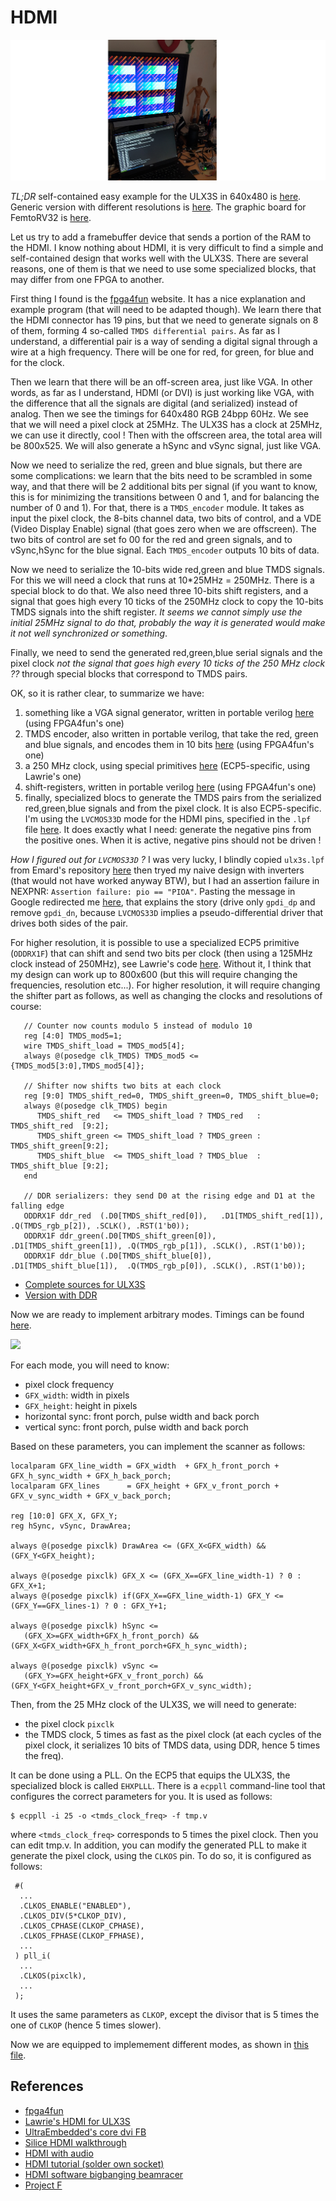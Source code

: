 HDMI
====

![](Images/HDMI.jpg)

_TL;DR_ self-contained easy example for the ULX3S in 640x480 is 
[here](https://github.com/BrunoLevy/learn-fpga/tree/master/Basic/ULX3S/ULX3S_hdmi).
Generic version with different resolutions is 
[here](https://github.com/BrunoLevy/learn-fpga/blob/master/Basic/ULX3S/ULX3S_hdmi/HDMI_test_hires.v).
The graphic board for FemtoRV32 is 
[here](https://github.com/BrunoLevy/learn-fpga/blob/master/FemtoRV/RTL/DEVICES/FGA.v).

Let us try to add a framebuffer device that sends a portion of the RAM
to the HDMI. I know nothing about HDMI, it is very difficult to find a
simple and self-contained design that works well with the ULX3S. There
are several reasons, one of them is that we need to use some specialized
blocks, that may differ from one FPGA to another. 

First thing I found is the [fpga4fun](https://www.fpga4fun.com/HDMI.html)
website. It has a nice explanation and example program (that will need
to be adapted though). We learn there that the HDMI connector has 19
pins, but that we need to generate signals on 8 of them, forming 4
so-called `TMDS differential pairs`. As far as I understand, a
differential pair is a way of sending a digital signal through a wire
at a high frequency. There will be one for red, for green, for blue and
for the clock. 

Then we learn that there will be an off-screen area, just like VGA. In
other words, as far as I understand, HDMI (or DVI) is just working like VGA, with
the difference that all the signals are digital (and serialized) instead
of analog. Then we see the timings for 640x480 RGB 24bpp 60Hz. We see
that we will need a pixel clock at 25MHz. The ULX3S has a clock at
25MHz, we can use it directly, cool ! Then with the offscreen area, the 
total area will be 800x525. We will also generate a hSync and vSync
signal, just like VGA.

Now we need to serialize the red, green and blue signals, but there are
some complications: we learn that the bits need to be scrambled in
some way, and that there will be 2 additional bits per signal
(if you want to know, this is for minimizing the transitions between
0 and 1, and for balancing the number of 0 and 1). For that,
there is a `TMDS_encoder` module. It takes as input the pixel clock,
the 8-bits channel data, two bits of control, and a VDE (Video Display
Enable) signal (that goes zero when we are offscreen). The two bits of
control are set fo 00 for the red and green signals, and to vSync,hSync
for the blue signal. Each `TMDS_encoder` outputs 10 bits of data.

Now we need to serialize the 10-bits wide red,green and blue TMDS
signals. For this we will need a clock that runs at 10*25MHz = 250MHz.
There is a special block to do that.
We also need three 10-bits shift registers, and a signal that goes high
every 10 ticks of the 250MHz clock to copy the 10-bits TMDS signals into
the shift register. _It seems we cannot simply use the initial 25MHz signal
to do that, probably the way it is generated would make it not well
synchronized or something_.

Finally, we need to send the generated red,green,blue serial signals and
the pixel clock _not the signal that goes high every 10 ticks of the
250 MHz clock ??_ through special blocks that correspond to TMDS pairs.

OK, so it is rather clear, to summarize we have:
 1) something like a VGA signal generator, written in portable verilog 
     [here](https://github.com/BrunoLevy/learn-fpga/blob/master/Basic/ULX3S/ULX3S_hdmi/HDMI_test.v)
     (using FPGA4fun's one)
 2) TMDS encoder, also written in portable verilog, that take the red, green and blue signals, and encodes them in 10 bits
     [here](https://github.com/BrunoLevy/learn-fpga/blob/master/Basic/ULX3S/ULX3S_hdmi/TMDS_encoder.v)
     (using FPGA4fun's one)
 3) a 250 MHz clock, using special primitives
     [here](https://github.com/BrunoLevy/learn-fpga/blob/master/Basic/ULX3S/ULX3S_hdmi/HDMI_clock.v)
     (ECP5-specific, using Lawrie's one)
 4) shift-registers, written in portable verilog
     [here](https://github.com/BrunoLevy/learn-fpga/blob/master/Basic/ULX3S/ULX3S_hdmi/HDMI_test.v)
     (using FPGA4fun's one)      
 5) finally, specialized blocs to generate the TMDS pairs from the
    serialized red,green,blue signals and from the pixel clock. It is
    also ECP5-specific. I'm using the `LVCMOS33D` mode for the HDMI
    pins, specified in the `.lpf` file
    [here](https://github.com/BrunoLevy/learn-fpga/blob/master/Basic/ULX3S/ULX3S_hdmi/ulx3s.lpf).
    It does exactly what I need:
    generate the negative pins from the positive ones. When it is
    active, negative pins should not be driven ! 
    
_How I figured out for `LVCMOS33D` ?_ I was very lucky, I blindly
copied `ulx3s.lpf` from Emard's repository [here](https://github.com/emard/ulx3s/blob/master/doc/constraints/ulx3s_v20.lpf)
then tryed my naive design with inverters (that would not have worked anyway BTW),
but I had an assertion failure in NEXPNR: `Assertion failure: pio == "PIOA"`. 
Pasting the message in Google redirected me [here](https://github.com/YosysHQ/nextpnr/issues/544),
that explains the story (drive only `gpdi_dp` and remove `gpdi_dn`,
because `LVCMOS33D` implies a pseudo-differential driver that drives both
sides of the pair.
  
  
For higher resolution, it is possible to use a specialized ECP5
primitive (`ODDRX1F`) that can shift and send two bits per clock (then using a
125MHz clock instead of 250MHz), see Lawrie's code
[here](https://github.com/lawrie/ulx3s_examples/blob/master/hdmi/fake_differential.v).
Without it, I think that my design can work up to 800x600 (but this will require
changing the frequencies, resolution etc...). For higher resolution,
it will require changing the shifter part as follows, as well as
changing the clocks and resolutions of course:
```
   // Counter now counts modulo 5 instead of modulo 10
   reg [4:0] TMDS_mod5=1;
   wire TMDS_shift_load = TMDS_mod5[4];
   always @(posedge clk_TMDS) TMDS_mod5 <= {TMDS_mod5[3:0],TMDS_mod5[4]};
   
   // Shifter now shifts two bits at each clock
   reg [9:0] TMDS_shift_red=0, TMDS_shift_green=0, TMDS_shift_blue=0;
   always @(posedge clk_TMDS) begin
      TMDS_shift_red   <= TMDS_shift_load ? TMDS_red   : TMDS_shift_red  [9:2];
      TMDS_shift_green <= TMDS_shift_load ? TMDS_green : TMDS_shift_green[9:2];
      TMDS_shift_blue  <= TMDS_shift_load ? TMDS_blue  : TMDS_shift_blue [9:2];
   end
   
   // DDR serializers: they send D0 at the rising edge and D1 at the falling edge
   ODDRX1F ddr_red  (.D0[TMDS_shift_red[0]),   .D1[TMDS_shift_red[1]),   .Q(TMDS_rgb_p[2]), .SCLK(), .RST(1'b0));
   ODDRX1F ddr_green(.D0[TMDS_shift_green[0]), .D1[TMDS_shift_green[1]), .Q(TMDS_rgb_p[1]), .SCLK(), .RST(1'b0));
   ODDRX1F ddr_blue (.D0[TMDS_shift_blue[0]),  .D1[TMDS_shift_blue[1]),  .Q(TMDS_rgb_p[0]), .SCLK(), .RST(1'b0));   

```

- [Complete sources for ULX3S](https://github.com/BrunoLevy/learn-fpga/tree/master/Basic/ULX3S/ULX3S_hdmi)
- [Version with DDR](https://github.com/BrunoLevy/learn-fpga/blob/master/Basic/ULX3S/ULX3S_hdmi/HDMI_test_DDR.v)

Now we are ready to implement arbitrary modes. Timings can be found [here](http://tinyvga.com/vga-timing).

![](https://github.com/BrunoLevy/learn-fpga/blob/master/Basic/FOMU/FOMU_VGA/Images/vga_mode.png)

For each mode, you will need to know:
- pixel clock frequency
- `GFX_width`: width in pixels
- `GFX_height`: height in pixels
- horizontal sync: front porch, pulse width and back porch
- vertical sync: front porch, pulse width and back porch

Based on these parameters, you can implement the scanner as follows:
```
localparam GFX_line_width = GFX_width  + GFX_h_front_porch + GFX_h_sync_width + GFX_h_back_porch;
localparam GFX_lines      = GFX_height + GFX_v_front_porch + GFX_v_sync_width + GFX_v_back_porch;

reg [10:0] GFX_X, GFX_Y;
reg hSync, vSync, DrawArea;

always @(posedge pixclk) DrawArea <= (GFX_X<GFX_width) && (GFX_Y<GFX_height);

always @(posedge pixclk) GFX_X <= (GFX_X==GFX_line_width-1) ? 0 : GFX_X+1;
always @(posedge pixclk) if(GFX_X==GFX_line_width-1) GFX_Y <= (GFX_Y==GFX_lines-1) ? 0 : GFX_Y+1;

always @(posedge pixclk) hSync <= 
   (GFX_X>=GFX_width+GFX_h_front_porch) && (GFX_X<GFX_width+GFX_h_front_porch+GFX_h_sync_width);
   
always @(posedge pixclk) vSync <= 
   (GFX_Y>=GFX_height+GFX_v_front_porch) && (GFX_Y<GFX_height+GFX_v_front_porch+GFX_v_sync_width);
```


Then, from the 25 MHz clock of the ULX3S, we will need to generate:
- the pixel clock `pixclk`
- the TMDS clock, 5 times as fast as the pixel clock (at each cycles
  of the pixel clock, it serializes 10 bits of TMDS data, using DDR,
  hence 5 times the freq).

It can be done using a PLL. On the ECP5 that equips the ULX3S, the
specialized block is called `EHXPLLL`. There is a `ecppll` command-line 
tool that configures the correct parameters for you. It is used as
follows:

```
$ ecppll -i 25 -o <tmds_clock_freq> -f tmp.v
```
where `<tmds_clock_freq>` corresponds to 5 times the pixel clock. Then
you can edit tmp.v. In addition, you can modify the generated PLL to
make it generate the pixel clock, using the `CLKOS` pin. To do so,
it is configured as follows:
```
 #(
  ...
  .CLKOS_ENABLE("ENABLED"),
  .CLKOS_DIV(5*CLKOP_DIV),
  .CLKOS_CPHASE(CLKOP_CPHASE),
  .CLKOS_FPHASE(CLKOP_FPHASE),
  ...
 ) pll_i(
  ...
  .CLKOS(pixclk),  
  ...
 );
```
It uses the same parameters as `CLKOP`, except the divisor that is 5
times the one of `CLKOP` (hence 5 times slower).

Now we are equipped to implemement different modes, as shown in 
[this file](https://github.com/BrunoLevy/learn-fpga/blob/master/Basic/ULX3S/ULX3S_hdmi/HDMI_test_hires.v).

References
----------
- [fpga4fun](https://www.fpga4fun.com/HDMI.html)
- [Lawrie's HDMI for ULX3S](https://github.com/lawrie/ulx3s_examples/blob/master/hdmi/)
- [UltraEmbedded's core dvi FB](https://github.com/ultraembedded/core_dvi_framebuffer/blob/master/src_v/dvi.v)
- [Silice HDMI walkthrough](https://github.com/sylefeb/Silice/tree/master/projects/hdmi_test)
- [HDMI with audio](https://github.com/hdl-util/hdmi/)
- [HDMI tutorial (solder own socket)](https://purisa.me/blog/hdmi-on-fpga/)
- [HDMI software bigbanging beamracer](https://github.com/Wren6991/picodvi)
- [Project F](https://projectf.io/posts/video-timings-vga-720p-1080p/)